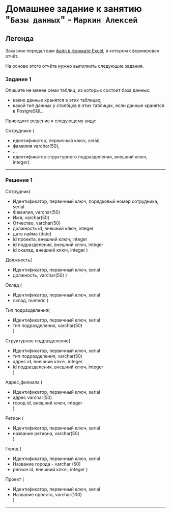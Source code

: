 # Домашнее задание к занятию "`Базы данных`" - `Маркин Алексей`

## Легенда

Заказчик передал вам [файл в формате Excel](https://github.com/netology-code/sdb-homeworks/blob/main/resources/hw-12-1.xlsx), в котором сформирован отчёт. 

На основе этого отчёта нужно выполнить следующие задания.

### Задание 1

Опишите не менее семи таблиц, из которых состоит база данных:

- какие данные хранятся в этих таблицах;
- какой тип данных у столбцов в этих таблицах, если данные хранятся в PostgreSQL.

Приведите решение к следующему виду:

Сотрудники (

- идентификатор, первичный ключ, serial,
- фамилия varchar(50),
- ...
- идентификатор структурного подразделения, внешний ключ, integer).

---

### Решение 1

Сотрудник(
  - Идентификатор, первичный ключ, порядковый номер сотрудника, serial
  - Фамилия, varchar(50)
  - Имя, varchar(50)
  - Отчество, varchar(50)
  - должность id, внешний ключ, integer
  - дата найма (date)
  - id проекта, внешний ключ, integer
  - id подразделения, внешний ключ, integer 
  - id окалад, внешний ключ, integer
)

Должность(
  - Идентификатор, первичный ключ, serial
  - должность, varchar(50)
)

Оклад (
  - Идентификатор, первичный ключ, serial
  - оклад, numeric 
)

Тип подразделения( 
  - Идентификатор, первичный ключ, serial
  - тип подразделения, varchar(50)  
)

Структурное подразделение(
  - Идентификатор, первичный ключ, serial
  - тип подразделения, varchar(50)
  - адрес id, внешний ключ, integer
  - id подразделения, внешний ключ, integer   
)

Адрес_филиала (
  - Идентификатор, первичный ключ, serial
  - адрес varchar(50)
  - город id, внешний ключ, integer  
)

Регион (
  - Идентификатор, первичный ключ, serial
  - название региона, varchar(50)  
)

Город (
  - Идентификатор, первичный ключ, serial
  - Название города - varchar (50)
  - регион id, внешний ключ, integer
)

Проект (
  - Идентификатор, первичный ключ, serial
  - Название проекта, varchar(100)   
)

---